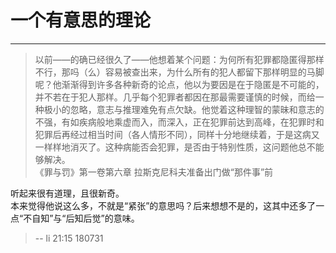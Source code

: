 # 一个有意思的理论

------

> 以前——的确已经很久了——他想着某个问题：为何所有犯罪都隐匿得那样不行，那吗（么）容易被查出来，为什么所有的犯人都留下那样明显的马脚呢？他渐渐得到许多各种新奇的论点，他以为要因是在于隐匿是不可能的，并不若在于犯人那样。几乎每个犯罪者都因在那最需要谨慎的时候，而给一种极小的忽略，意志与推理难免有点欠缺。他觉着这种理智的蒙昧和意志的不强，有如疾病般地乘虚而入，而深入，正在犯罪前达到高峰，在犯罪时和犯罪后再经过相当时间（各人情形不同），同样十分地继续着，于是这病又一样样地消灭了。这种病能否会犯罪，是否由于特别性质，这问题他总不能够解决。  
> 《罪与罚》第一卷第六章 拉斯克尼科夫准备出门做“那件事”前  

听起来很有道理，且很新奇。  
本来觉得他说这么多，不就是“紧张”的意思吗？后来想想不是的，这其中还多了一点“不自知”与“后知后觉”的意味。  

> -- li 21:15 180731  
